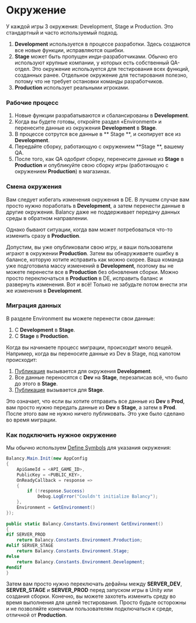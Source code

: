 # Окружение

У каждой игры 3 окружения: Development, Stage и Production. Это стандартный и часто используемый подход.

1. **Development** используется в процессе разработки. Здесь создаются все новые функции, исправляются ошибки.
2. **Stage** может быть пропущен инди-разработчиками. Обычно его используют крупные компании, у которых есть собственный QA-отдел. Это окружение используется для тестирования всех функций, созданных ранее. Отдельное окружение для тестирования полезно, потому что не требует остановки команды разработчиков.
3. **Production** использует реальными игроками.


### Рабочие процесс

1. Новые функции разрабатываются и сбалансированы в **Development**.
2. Когда вы будете готовы, откройте раздел «Environment» и перенесите данные из окружения **Development** в **Stage**.
3. В процессе сотрутся все данные в ** Stage **, и скопирует все из **Development**.
4. Передайте сборку, работающую с окружением **Stage **, вашему QA.
5. После того, как QA одобрит сборку, перенесите данные из **Stage** в **Production** и опубликуйте свою сборку игры (работающую с окружением **Production**) в магазинах.

### Смена окружения

Вам следует избегать изменения окружения в DE. В лучшем случае вам просто нужно поработать в **Development**, а затем перенести данные в другие окружения. Balancy даже не поддерживает передачу данных среды в обратном направлении.

Однако бывают ситуации, когда вам может потребоваться что-то изменить сразу в **Production**.

Допустим, вы уже опубликовали свою игру, и ваши пользователи играют в окружении **Production**. Затем вы обнаруживаете ошибку в балансе, которую хотите исправить как можно скорее. Ваша команда уже подготовила массу изменений в **Development**, поэтому вы не можете перенести все в **Production** без обновления сборки. Можно просто переключаться в **Production** в DE, исправить баланс и развернуть изменения. Вот и всё! Только не забудьте потом внести эти же изменения в **Development**.

### Миграция данных

В разделе Environment вы можете перенести свои данные:

1. С **Development** в **Stage**.
2. С **Stage** в **Production**.

Когда вы начинаете процесс миграции, происходит много вещей. Например, когда вы переносите данные из Dev в Stage, под капотом происходит:

1.  [Публикация](/data_editor/deploy) вызывается для окружения **Development**.
2.  Все данные переносятся с **Dev** на **Stage**, перезаписав всё, что было до этого в **Stage**.
3.  [Публикация](/data_editor/deploy) вызывается для **Stage**.

Это означает, что если вы хотите отправить все данные из **Dev** в **Prod**, вам просто нужно передать данные из **Dev** в **Stage**, а затем в **Prod**. После этого вам не нужно ничего публиковать. Это уже было сделано во время миграции.

### Как подключить нужное окружение

Мы обычно используем [Define Symbols](https://docs.unity3d.com/Manual/PlatformDependentCompilation.html) для указания окружения:

```csharp fct_label="Unity"
Balancy.Main.Init(new AppConfig
{
    ApiGameId = <API_GAME_ID>,
    PublicKey = <PUBLIC_KEY>,
    OnReadyCallback = response =>
    {
        if (!response.Success)
            Debug.LogError("Couldn't initialize Balancy");
    },
    Environment = GetEnvironment()
});
            
public static Balancy.Constants.Environment GetEnvironment()
{
#if SERVER_PROD
    return Balancy.Constants.Environment.Production;
#elif SERVER_STAGE
    return Balancy.Constants.Environment.Stage;
#else
    return Balancy.Constants.Environment.Development;
#endif
}
```

Затем вам просто нужно переключать дефайны между **SERVER_DEV**, **SERVER_STAGE** и **SERVER_PROD** перед запуском игры в Unity или создания сборки.
Конечно, вы можете захотеть изменить среду во время выполнения для целей тестирования. Просто будьте осторожны и не позволяйте конечным пользователям подключаться к среде, отличной от **Production**. 
